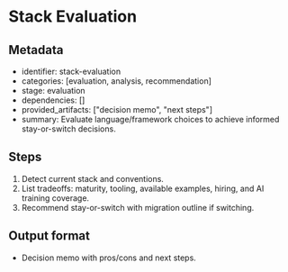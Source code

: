 # Stack Evaluation

## Metadata

- identifier: stack-evaluation
- categories: [evaluation, analysis, recommendation]
- stage: evaluation
- dependencies: []
- provided_artifacts: ["decision memo", "next steps"]
- summary: Evaluate language/framework choices to achieve informed stay-or-switch decisions.

## Steps

1. Detect current stack and conventions.
2. List tradeoffs: maturity, tooling, available examples, hiring, and AI training coverage.
3. Recommend stay-or-switch with migration outline if switching.

## Output format

- Decision memo with pros/cons and next steps.
